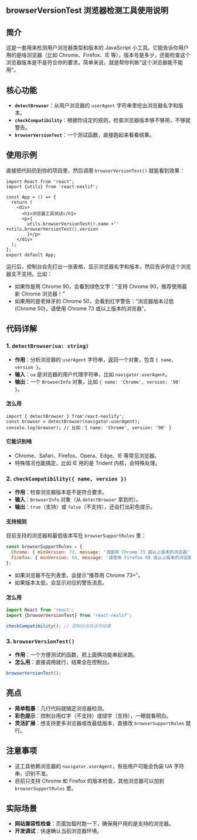 
## browserVersionTest 浏览器检测工具使用说明

## 简介

这是一套用来检测用户浏览器类型和版本的 JavaScript 小工具。它能告诉你用户用的是啥浏览器（比如 Chrome、Firefox、IE 等），版本号是多少，还能检查这个浏览器版本是不是符合你的要求。简单来说，就是帮你判断“这个浏览器能不能用”。

## 核心功能

- **`detectBrowser`**：从用户浏览器的 `userAgent` 字符串里挖出浏览器名字和版本。
- **`checkCompatibility`**：根据你设定的规则，检查浏览器版本够不够用，不够就警告。
- **`browserVersionTest`**：一个测试函数，直接跑起来看看结果。

## 使用示例

直接把代码扔到你的项目里，然后调用 `browserVersionTest()` 就能看到效果：

```tsx
import React from 'react';
import {utils} from 'react-nexlif';

const App = () => {
  return (
    <div>
      <h1>浏览器工具测试</h1>
      <p>{
        utils.browserVersionTest().name +'' +utils.browserVersionTest().version 
        }</p>
    </div>
  );
};
export default App;
```

运行后，控制台会先打出一张表格，显示浏览器名字和版本，然后告诉你这个浏览器支不支持。比如：

- 如果你是用 Chrome 90，会看到绿色文字：“支持 Chrome 90，推荐使用最新 Chrome 浏览器！”
- 如果用的是老掉牙的 Chrome 50，会看到红字警告：“浏览器版本过低 (Chrome 50)，请使用 Chrome 73 或以上版本的浏览器”。

## 代码详解

### 1. `detectBrowser(ua: string)`

- **作用**：分析浏览器的 `userAgent` 字符串，返回一个对象，包含 `{ name, version }`。
- **输入**：`ua` 是浏览器的用户代理字符串，比如 `navigator.userAgent`。
- **输出**：一个 `BrowserInfo` 对象，比如 `{ name: 'Chrome', version: '90' }`。

#### 怎么用

```tsx
import { detectBrowser } from'react-nexlify';
const browser = detectBrowser(navigator.userAgent);
console.log(browser); // 比如：{ name: 'Chrome', version: '90' }
```

#### 它能识别啥

- Chrome、Safari、Firefox、Opera、Edge、IE 等常见浏览器。
- 特殊情况也能搞定，比如 IE 用的是 Trident 内核，会特殊处理。

### 2. `checkCompatibility({ name, version })`

- **作用**：检查浏览器版本是不是符合要求。
- **输入**：`BrowserInfo` 对象（从 `detectBrowser` 拿到的）。
- **输出**：`true`（支持）或 `false`（不支持），还会打出彩色提示。

#### 支持规则

目前支持的浏览器和最低版本写在 `browserSupportRules` 里：

```javascript
const browserSupportRules = {
  Chrome: { minVersion: 73, message: '请使用 Chrome 73 或以上版本的浏览器' },
  Firefox: { minVersion: 69, message: '请使用 Firefox 69 或以上版本的浏览器' },
};
```

- 如果浏览器不在列表里，会提示“推荐用 Chrome 73+”。
- 如果版本太低，会显示对应的警告消息。

#### 怎么用

```javascript
import React from 'react';
import {browserVersionTest} from 'react-nexlif';

checkCompatibility(); // 控制台会告诉你结果
```

### 3. `browserVersionTest()`

- **作用**：一个方便测试的函数，把上面俩功能串起来跑。
- **怎么用**：直接调用就行，结果全在控制台。

```javascript
browserVersionTest();
```

## 亮点

- **简单粗暴**：几行代码就搞定浏览器检测。
- **彩色提示**：控制台用红字（不支持）或绿字（支持），一眼就看明白。
- **灵活扩展**：想支持更多浏览器或改最低版本，直接改 `browserSupportRules` 就行。

## 注意事项

- 这工具依赖浏览器的 `navigator.userAgent`，有些用户可能会伪装 UA 字符串，识别不准。
- 目前只支持 Chrome 和 Firefox 的版本检查，其他浏览器可以加到 `browserSupportRules` 里。

## 实际场景

- **网站兼容性检查**：页面加载时跑一下，确保用户用的是支持的浏览器。
- **开发调试**：快速确认当前浏览器环境。
